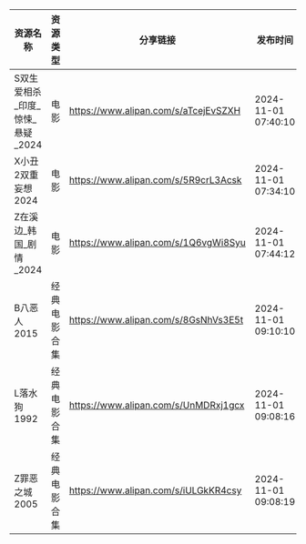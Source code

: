 | 资源名称                 | 资源类型   | 分享链接                                 | 发布时间                |
| -------------------- | ------ | ------------------------------------ | ------------------- |
| S双生爱相杀_印度_惊悚_悬疑_2024 | 电影     | https://www.alipan.com/s/aTcejEvSZXH | 2024-11-01 07:40:10 |
| X小丑2双重妄想2024         | 电影     | https://www.alipan.com/s/5R9crL3Acsk | 2024-11-01 07:34:10 |
| Z在溪边_韩国_剧情_2024      | 电影     | https://www.alipan.com/s/1Q6vgWi8Syu | 2024-11-01 07:44:12 |
| B八恶人2015             | 经典电影合集 | https://www.alipan.com/s/8GsNhVs3E5t | 2024-11-01 09:10:10 |
| L落水狗1992             | 经典电影合集 | https://www.alipan.com/s/UnMDRxj1gcx | 2024-11-01 09:08:16 |
| Z罪恶之城2005            | 经典电影合集 | https://www.alipan.com/s/iULGkKR4csy | 2024-11-01 09:08:19 |
